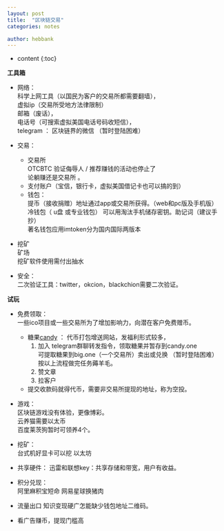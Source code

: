 ```yaml
---
layout: post
title:  "区块链交易"
categories: notes

author: hebbank
---
```


* content
{:toc}

**工具箱**  
- 网络：  
科学上网工具（以国民为客户的交易所都需要翻墙），  
虚拟ip（交易所受地方法律限制）  
邮箱（废话），  
电话号（可搜索虚拟美国电话号码收短信），  
telegram ： 区块链界的微信 （暂时登陆困难）
- 交易：  
  - 交易所  
   OTCBTC 验证侮辱人 / 推荐赚钱的活动也停止了  
   论躺赚还是交易所 。  
  - 支付账户（宝信，银行卡，虚拟美国借记卡也可以搞的到）  
  - 钱包：  
  提币（接收捐赠）地址通过app或交易所获得。（web和pc版及手机版）  
  冷钱包（ u盘 或专业钱包） 可以用淘汰手机储存密钥。助记词（建议手抄）  
  著名钱包应用imtoken分为国内国际两版本   
-  挖矿   
矿场  
挖矿软件使用需付出抽水   




- 安全：  
二次验证工具：twitter，okcion，blackchion需要二次验证。   

**试玩**  
-  免费领取：  
一些ico项目或一些交易所为了增加影响力，向潜在客户免费赠币。  

   - 糖果[candy](https://candy.one/i/3950658) ： 代币打包增送网站，发福利形式较多，
     1. 加入 telegram群聊转发指令，领取糖果并暂存到candy.one    
可提取糖果到big.one（一个交易所）卖出或兑换  （暂时登陆困难）  
按以上流程做完任务薅羊毛。   
     2. 赞文章
     3. 拉客户
   -  提交收款码就得代币，需要非交易所提现的地址，称为空投。    
 - 游戏：   
区块链游戏没有体验，更像博彩。  
云养猫需要以太币  
百度莱茨狗暂时可领养4个。  
 - 挖矿：  
台式机好显卡可以挖 以太坊   
 - 共享硬件：
 迅雷和联想key：共享存储和带宽，用户有收益。  
 - 积分兑现：  
阿里麻积宝短命
网易星球换猪肉
- 流量出口
 知识变现硬广怎能缺少钱包地址二维码。  

 - 看广告赚币，提现门槛高   
